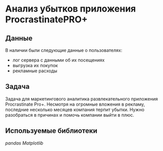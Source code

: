 # Анализ убытков приложения ProcrastinatePRO+

## Данные

В наличии были следующие данные о пользователях:

- лог сервера с данными об их посещениях
- выгрузка их покупок
- рекламные расходы

## Задача

Задача для маркетингового аналитика развлекательного приложения Procrastinate Pro+. Несмотря на огромные вложения в рекламу, последние несколько месяцев компания терпит убытки. Нужно разобраться в причинах и помочь компании выйти в плюс.

## Используемые библиотеки

*pandas* *Matplotlib*
